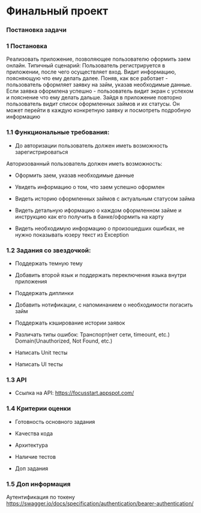 # Финальный проект

### Постановка задачи

### 1  Постановка

Реализовать приложение, позволяющее пользователю оформить заем онлайн.
Типичный сценарий: Пользователь регистрируется в приложении, после чего осуществляет вход. 
Видит информацию, поясняющую что ему делать далее.
Поняв, как все работает - пользователь оформляет заявку на займ, указав необходимые данные. Если 
заявка оформлена успешно - пользователь видит экран с успехом и пояснение что ему делать 
дальше. Зайдя в приложение повторно пользователь видит список оформленных займов и их статусы. Он
может перейти в каждую конкретную заявку и посмотреть подробную информацию

### 1.1  Функциональные требования:

- До авторизации пользователь должен иметь возможность зарегистрироваться

Авторизованный пользователь должен иметь возможность:

- Оформить заем, указав необходимые данные

- Увидеть информацию о том, что заем успешно оформлен

- Видеть историю оформленных займов с актуальным статусом займа

- Видеть детальную иформацию о каждом оформленном займе и инструкцию как его получить в
банке/оформить на карту

- Видеть необходимую информацию о произошедших ошибках, не нужно показывать юзеру текст
из Exception

### 1.2  Задания со звездочкой:
- Поддержать темную тему

- Добавить второй язык и поддержать переключения языка внутри приложения

- Поддержать диплинки

- Добавить нотификации, с напоминанием о необходимости погасить займ

- Поддержать кэширование истории заявок

- Различать типы ошибок: Транспорт(нет сети, timeount, etc.) Domain(Unauthorized, Not Found, etc.)

- Написать Unit тесты

- Написать UI тесты

### 1.3  API

- Ссылка на API: https://focusstart.appspot.com/

### 1.4  Критерии оценки

- Готовность основного задания

- Качества кода

- Архитектура

- Наличие тестов

- Доп задания

### 1.5  Доп информация

Аутентификация по токену https://swagger.io/docs/specification/authentication/bearer-authentication/
